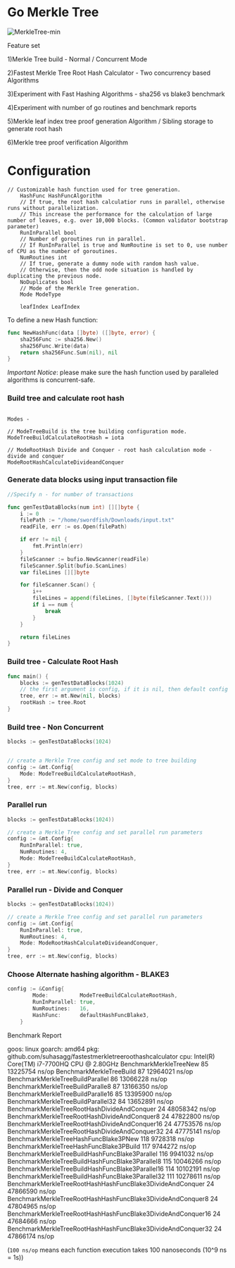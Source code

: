 # Go Merkle Tree

![MerkleTree-min](https://user-images.githubusercontent.com/3880512/187171515-36ae370c-c30c-4231-858d-dc71b275ce6a.png)


Feature set 

1)Merkle Tree build - Normal / Concurrent Mode

2)Fastest Merkle Tree Root Hash Calculator - Two concurrency based Algorithms

3)Experiment with Fast Hashing Algorithms - sha256 vs blake3 benchmark

4)Experiment with number of go routines and benchmark reports

5)Merkle leaf index  tree proof generation Algorithm  / Sibling storage to generate root hash 

6)Merkle tree proof verification Algorithm


# Configuration

```
// Customizable hash function used for tree generation.
	HashFunc HashFuncAlgorithm
	// If true, the root hash calculatior runs in parallel, otherwise runs without parallelization.
	// This increase the performance for the calculation of large number of leaves, e.g. over 10,000 blocks. (Common validator bootstrap parameter)
	RunInParallel bool
	// Number of goroutines run in parallel.
	// If RunInParallel is true and NumRoutine is set to 0, use number of CPU as the number of goroutines.
	NumRoutines int
	// If true, generate a dummy node with random hash value.
	// Otherwise, then the odd node situation is handled by duplicating the previous node.
	NoDuplicates bool
	// Mode of the Merkle Tree generation.
	Mode ModeType

	leafIndex LeafIndex
```

To define a new Hash function:

```go
func NewHashFunc(data []byte) ([]byte, error) {
    sha256Func := sha256.New()
    sha256Func.Write(data)
    return sha256Func.Sum(nil), nil
}
```

*Important Notice*: please make sure the hash function used by paralleled algorithms is concurrent-safe.



### Build tree and calculate root hash

```
 
Modes - 

// ModeTreeBuild is the tree building configuration mode.
ModeTreeBuildCalculateRootHash = iota

// ModeRootHash Divide and Conquer - root hash calculation mode - divide and conquer
ModeRootHashCalculateDivideandConquer
```


### Generate data blocks using input transaction file 

```go
//Specify n - for number of transactions

func genTestDataBlocks(num int) [][]byte {
	i := 0
	filePath := "/home/swordfish/Downloads/input.txt"
	readFile, err := os.Open(filePath)

	if err != nil {
		fmt.Println(err)
	}
	fileScanner := bufio.NewScanner(readFile)
	fileScanner.Split(bufio.ScanLines)
	var fileLines [][]byte

	for fileScanner.Scan() {
		i++
		fileLines = append(fileLines, []byte(fileScanner.Text()))
		if i == num {
			break
		}
	}

	return fileLines
}

```

### Build tree - Calculate Root Hash

```go
func main() {
    blocks := genTestDataBlocks(1024)
    // the first argument is config, if it is nil, then default config is adopted
    tree, err := mt.New(nil, blocks)
    rootHash := tree.Root  
}
```

### Build tree - Non Concurrent

```go
blocks := genTestDataBlocks(1024)


// create a Merkle Tree config and set mode to tree building
config := &mt.Config{
    Mode: ModeTreeBuildCalculateRootHash,
}
tree, err := mt.New(config, blocks)
```

### Parallel run

```go
blocks := genTestDataBlocks(1024))

// create a Merkle Tree config and set parallel run parameters
config := &mt.Config{
    RunInParallel: true,
    NumRoutines: 4,
    Mode: ModeTreeBuildCalculateRootHash,
}
tree, err := mt.New(config, blocks)
```

### Parallel run - Divide and Conquer 

```go
blocks := genTestDataBlocks(1024))

// create a Merkle Tree config and set parallel run parameters
config := &mt.Config{
    RunInParallel: true,
    NumRoutines: 4,
    Mode: ModeRootHashCalculateDivideandConquer,
}
tree, err := mt.New(config, blocks)
```

### Choose Alternate hashing algorithm - BLAKE3 

```go
config := &Config{
		Mode:          ModeTreeBuildCalculateRootHash,
		RunInParallel: true,
		NumRoutines:   16,
		HashFunc:      defaultHashFuncBlake3,
	}
```



Benchmark Report 

goos: linux
goarch: amd64
pkg: github.com/suhasagg/fastestmerkletreeroothashcalculator
cpu: Intel(R) Core(TM) i7-7700HQ CPU @ 2.80GHz
BenchmarkMerkleTreeNew                                                85          13225754 ns/op
BenchmarkMerkleTreeBuild                                              87          12964021 ns/op
BenchmarkMerkleTreeBuildParallel                                      86          13066228 ns/op
BenchmarkMerkleTreeBuildParalle8                                      87          13166350 ns/op
BenchmarkMerkleTreeBuildParalle16                                     85          13395900 ns/op
BenchmarkMerkleTreeBuildParallel32                                    84          13652891 ns/op
BenchmarkMerkleTreeRootHashDivideAndConquer                           24          48058342 ns/op
BenchmarkMerkleTreeRootHashDivideAndConquer8                          24          47822800 ns/op
BenchmarkMerkleTreeRootHashDivideAndConquer16                         24          47753576 ns/op
BenchmarkMerkleTreeRootHashDivideAndConquer32                         24          47775141 ns/op
BenchmarkMerkleTreeHashFuncBlake3PNew                                118           9728318 ns/op
BenchmarkMerkleTreeHashFuncBlake3PBuild                              117           9744272 ns/op
BenchmarkMerkleTreeBuildHashFuncBlake3Parallel                       116           9941032 ns/op
BenchmarkMerkleTreeBuildHashFuncBlake3Parallel8                      115          10046266 ns/op
BenchmarkMerkleTreeBuildHashFuncBlake3Parallel16                     114          10102191 ns/op
BenchmarkMerkleTreeBuildHashFuncBlake3Parallel32                     111          10278611 ns/op
BenchmarkMerkleTreeRootHashHashFuncBlake3DivideAndConquer             24          47866590 ns/op
BenchmarkMerkleTreeRootHashHashFuncBlake3DivideAndConquer8            24          47804965 ns/op
BenchmarkMerkleTreeRootHashHashFuncBlake3DivideAndConquer16           24          47684666 ns/op
BenchmarkMerkleTreeRootHashHashFuncBlake3DivideAndConquer32           24          47866174 ns/op


(```100 ns/op``` means each function execution takes 100 nanoseconds (10^9 ns = 1s))
